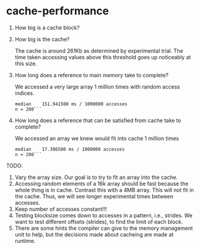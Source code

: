# cache-performance

1.  How big is a cache block?

2.  How big is the cache?


    The cache is around 261Kb as determined by experimental trial. The time taken accessing values
    above this threshold goes up noticeably at this size. 

3.  How long does a reference to main memory take to complete?


    We accessed a very large array 1 million times with random access indices.

    ```mean      262.108155 ms / 1000000 accesses
    median    151.941500 ms / 1000000 accesses
    n = 200```

4.  How long does a reference that can be satisfied from cache take to complete?


    We accessed an array we knew would fit into cache 1 million times
    
    ```mean      17.941965 ms / 1000000 accesses
    median    17.306500 ms / 1000000 accesses
    n = 200```

TODO:
1. Vary the array size. Our goal is to try to fit an array into the cache.
2. Accessing random elements of a 16k array should be fast because the whole thing is in cache.
    Contrast this with a 4MB array. This will not fit in the cache. Thus, we will see longer
    experimental times between accesses.
3. Keep number of accesses constant!!!
4. Testing blocksize comes down to accesses in a pattern, i.e., strides. We want to
    test different offsets (strides), to find the limit of each block.
5. There are some hints the compiler can give to the memory management unit to help,
    but the decisions made about cacheing are made at runtime.
